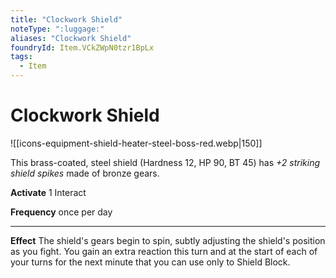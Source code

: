 ```yaml
---
title: "Clockwork Shield"
noteType: ":luggage:"
aliases: "Clockwork Shield"
foundryId: Item.VCkZWpN0tzr1BpLx
tags:
  - Item
---
```


# Clockwork Shield
![[icons-equipment-shield-heater-steel-boss-red.webp|150]]

This brass-coated, steel shield (Hardness 12, HP 90, BT 45) has _+2 striking shield spikes_ made of bronze gears.

**Activate** 1 Interact

**Frequency** once per day

* * *

**Effect** The shield's gears begin to spin, subtly adjusting the shield's position as you fight. You gain an extra reaction this turn and at the start of each of your turns for the next minute that you can use only to Shield Block.
